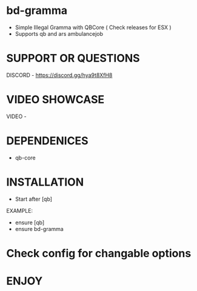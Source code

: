 # bd-gramma
- Simple Illegal Gramma with QBCore ( Check releases for ESX )
- Supports qb and ars ambulancejob

# SUPPORT OR QUESTIONS
DISCORD - https://discord.gg/hya9t8XfH8

# VIDEO SHOWCASE
VIDEO -

# DEPENDENICES
- qb-core

# INSTALLATION
- Start after [qb]

EXAMPLE:
- ensure [qb]
- ensure bd-gramma

# Check config for changable options
# ENJOY
